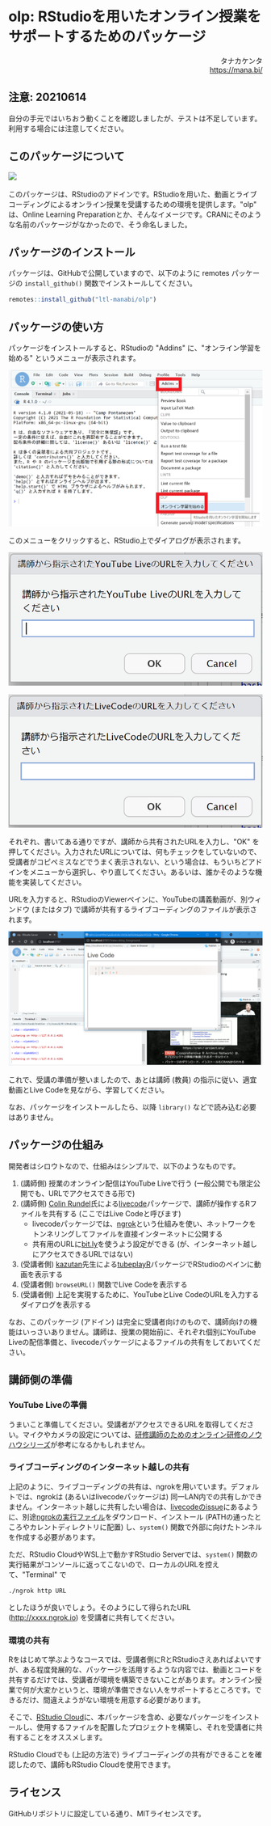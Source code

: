 # olp: RStudioを用いたオンライン授業をサポートするためのパッケージ

<div align="right">
タナカケンタ<br />
<a href="https://mana.bi/">https://mana.bi/</a>
</div>

## 注意: 20210614

自分の手元ではいちおう動くことを確認しましたが、テストは不足しています。利用する場合には注意してください。


## このパッケージについて

[![](https://img.youtube.com/vi/UYZZ6N02oto/0.jpg)](https://www.youtube.com/watch?v=UYZZ6N02oto)

このパッケージは、RStudioのアドインです。RStudioを用いた、動画とライブコーディングによるオンライン授業を受講するための環境を提供します。"olp" は、Online Learning Preparationとか、そんなイメージです。CRANにそのような名前のパッケージがなかったので、そう命名しました。


## パッケージのインストール

パッケージは、GitHubで公開していますので、以下のように remotes パッケージの `install_github()` 関数でインストールしてください。

```r
remotes::install_github("ltl-manabi/olp")
```


## パッケージの使い方

パッケージをインストールすると、RStudioの "Addins" に、"オンライン学習を始める" というメニューが表示されます。

![](./olp_addins.png)

このメニューをクリックすると、RStudio上でダイアログが表示されます。

![](./olp_dialog01.png)

![](./olp_dialog02.png)

それぞれ、書いてある通りですが、講師から共有されたURLを入力し、"OK" を押してください。入力されたURLについては、何もチェックをしていないので、受講者がコピペミスなどでうまく表示されない、という場合は、もういちどアドインをメニューから選択し、やり直してください。あるいは、誰かそのような機能を実装してください。

URLを入力すると、RStudioのViewerペインに、YouTubeの講義動画が、別ウィンドウ (またはタブ) で講師が共有するライブコーディングのファイルが表示されます。

![](./olp_demo.png)

これで、受講の準備が整いましたので、あとは講師 (教員) の指示に従い、適宜動画とLive Codeを見ながら、学習してください。

なお、パッケージをインストールしたら、以降 `library()` などで読み込む必要はありません。


## パッケージの仕組み

開発者はシロウトなので、仕組みはシンプルで、以下のようなものです。

1. (講師側) 授業のオンライン配信はYouTube Liveで行う (一般公開でも限定公開でも、URLでアクセスできる形で)
1. (講師側) [Colin Rundel](https://github.com/rundel)氏による[livecode](https://github.com/rundel/livecode)パッケージで、講師が操作するRファイルを共有する (ここではLive Codeと呼びます)
    * livecodeパッケージでは、[ngrok](https://ngrok.com/)という仕組みを使い、ネットワークをトンネリングしてファイルを直接インターネットに公開する
    * 共有用のURLに[bit.ly](https://bitly.com/)を使うよう設定ができる (が、インターネット越しにアクセスできるURLではない)
1. (受講者側) [kazutan](https://github.com/kazutan)先生による[tubeplayR](https://github.com/kazutan/tubeplayR)パッケージでRStudioのペインに動画を表示する
1. (受講者側) `browseURL()` 関数でLive Codeを表示する
1. (受講者側) 上記を実現するために、YouTubeとLive CodeのURLを入力するダイアログを表示する

なお、このパッケージ (アドイン) は完全に受講者向けのもので、講師向けの機能はいっさいありません。講師は、授業の開始前に、それぞれ個別にYouTube Liveの配信準備と、livecodeパッケージによるファイルの共有をしておいてください。


## 講師側の準備

### YouTube Liveの準備

うまいこと準備してください。受講者がアクセスできるURLを取得してください。マイクやカメラの設定については、[研修講師のためのオンライン研修のノウハウシリーズ](https://mana.bi/wiki.cgi?page=%B8%A6%BD%A4%B9%D6%BB%D5%A4%CE%A4%BF%A4%E1%A4%CE%A5%AA%A5%F3%A5%E9%A5%A4%A5%F3%B8%A6%BD%A4%A4%CE%A5%CE%A5%A6%A5%CF%A5%A6%A5%B7%A5%EA%A1%BC%A5%BA)が参考になるかもしれません。


### ライブコーディングのインターネット越しの共有

上記のように、ライブコーディングの共有は、ngrokを用いています。デフォルトでは、ngrokは (あるいはlivecodeパッケージは) 同一LAN内での共有しかできません。インターネット越しに共有したい場合は、[livecodeのissue](https://github.com/rundel/livecode/issues/8)にあるように、別途[ngrokの実行ファイル](https://ngrok.com/download)をダウンロード、インストール (PATHの通ったところやカレントディレクトリに配置) し、`system()` 関数で外部に向けたトンネルを作成する必要があります。

ただ、RStudio CloudやWSL上で動かすRStudio Serverでは、`system()` 関数の実行結果がコンソールに返ってこないので、ローカルのURLを控えて、"Terminal" で

```bash
./ngrok http URL
```

としたほうが良いでしょう。そのようにして得られたURL (http://xxxx.ngrok.io) を受講者に共有してください。


### 環境の共有

Rをはじめて学ぶようなコースでは、受講者側にRとRStudioさえあればよいですが、ある程度発展的な、パッケージを活用するような内容では、動画とコードを共有するだけでは、受講者が環境を構築できないことがあります。オンライン授業で何が大変かというと、環境が準備できない人をサポートするところです。できるだけ、間違えようがない環境を用意する必要があります。

そこで、[RStudio Cloud](https://rstudio.cloud/)に、本パッケージを含め、必要なパッケージをインストールし、使用するファイルを配置したプロジェクトを構築し、それを受講者に共有することをオススメします。

RStudio Cloudでも (上記の方法で) ライブコーディングの共有ができることを確認したので、講師もRStudio Cloudを使用できます。


## ライセンス
GitHubリポジトリに設定している通り、MITライセンスです。